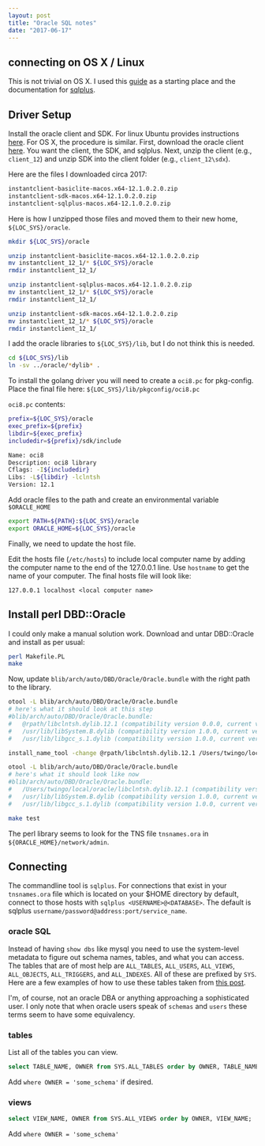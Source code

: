 ```yaml
---
layout: post
title: "Oracle SQL notes"
date: "2017-06-17"
---
```


## connecting on OS X / Linux

This is not trivial on OS X. I used this [guide](http://apextips.blogspot.com/2015/09/making-connections-to-oracle-database.html)
as a starting place and the documentation for
[sqlplus](https://docs.oracle.com/cd/B19306_01/server.102/b14357/ch12015.htm).

## Driver Setup

Install the oracle client and SDK. For linux Ubuntu provides instructions
[here](https://help.ubuntu.com/community/Oracle%20Instant%20Client). For OS X,
the procedure is similar. First, download the oracle client
[here](http://www.oracle.com/technetwork/database/features/instant-client/index-097480.html).
You want the client, the SDK, and sqlplus. Next, unzip the client (e.g.,
`client_12`) and unzip SDK into the client folder (e.g., `client_12\sdx`).

Here are the files I downloaded circa 2017:

```sh
instantclient-basiclite-macos.x64-12.1.0.2.0.zip
instantclient-sdk-macos.x64-12.1.0.2.0.zip
instantclient-sqlplus-macos.x64-12.1.0.2.0.zip
```

Here is how I unzipped those files and moved them to their new home,
`${LOC_SYS}/oracle`.

```sh
mkdir ${LOC_SYS}/oracle

unzip instantclient-basiclite-macos.x64-12.1.0.2.0.zip
mv instantclient_12_1/* ${LOC_SYS}/oracle
rmdir instantclient_12_1/

unzip instantclient-sqlplus-macos.x64-12.1.0.2.0.zip
mv instantclient_12_1/* ${LOC_SYS}/oracle
rmdir instantclient_12_1/

unzip instantclient-sdk-macos.x64-12.1.0.2.0.zip
mv instantclient_12_1/* ${LOC_SYS}/oracle
rmdir instantclient_12_1/
```

I add the oracle libraries to `${LOC_SYS}/lib`, but I do not think this is
needed.

```sh
cd ${LOC_SYS}/lib
ln -sv ../oracle/*dylib* .
```

To install the golang driver you will need to create a `oci8.pc` for
pkg-config. Place the final file here: `${LOC_SYS}/lib/pkgconfig/oci8.pc`

`oci8.pc` contents:

```sh
prefix=${LOC_SYS}/oracle
exec_prefix=${prefix}
libdir=${exec_prefix}
includedir=${prefix}/sdk/include

Name: oci8
Description: oci8 library
Cflags: -I${includedir}
Libs: -L${libdir} -lclntsh
Version: 12.1
```

Add oracle files to the path and create an environmental variable `$ORACLE_HOME`

```sh
export PATH=${PATH}:${LOC_SYS}/oracle
export ORACLE_HOME=${LOC_SYS}/oracle
```

Finally, we need to update the host file.

Edit the hosts file (`/etc/hosts`) to include local computer name by adding the
computer name to the end of the 127.0.0.1 line. Use `hostname` to get the name
of your computer. The final hosts file will look like:

```text
127.0.0.1 localhost <local computer name>
```

## Install perl DBD::Oracle

I could only make a manual solution work. Download and untar DBD::Oracle and install as per usual:

```sh
perl Makefile.PL
make
```

Now, update `blib/arch/auto/DBD/Oracle/Oracle.bundle` with the right path to the library.

```sh
otool -L blib/arch/auto/DBD/Oracle/Oracle.bundle
# here's what it should look at this step
#blib/arch/auto/DBD/Oracle/Oracle.bundle:
#	@rpath/libclntsh.dylib.12.1 (compatibility version 0.0.0, current version 0.0.0)
#	/usr/lib/libSystem.B.dylib (compatibility version 1.0.0, current version 1226.10.1)
#	/usr/lib/libgcc_s.1.dylib (compatibility version 1.0.0, current version 915.0.0)

install_name_tool -change @rpath/libclntsh.dylib.12.1 /Users/twingo/local/oracle/libclntsh.dylib.12.1 blib/arch/auto/DBD/Oracle/Oracle.bundle

otool -L blib/arch/auto/DBD/Oracle/Oracle.bundle
# here's what it should look like now
#blib/arch/auto/DBD/Oracle/Oracle.bundle:
#	/Users/twingo/local/oracle/libclntsh.dylib.12.1 (compatibility version 0.0.0, current version 0.0.0)
#	/usr/lib/libSystem.B.dylib (compatibility version 1.0.0, current version 1226.10.1)
#	/usr/lib/libgcc_s.1.dylib (compatibility version 1.0.0, current version 915.0.0)

make test
```

The perl library seems to look for the TNS file `tnsnames.ora` in
`${ORACLE_HOME}/network/admin`.

## Connecting

The commandline tool is `sqlplus`. For connections that exist in your
`tnsnames.ora` file which is located on your $HOME directory by default,
connect to those hosts with `sqlplus <USERNAME>@<DATABASE>`. The default is
sqlplus `username/password@address:port/service_name`.

### oracle SQL

Instead of having `show dbs` like mysql you need to use the system-level
metadata to figure out schema names, tables, and what you can access. The tables
that are of most help are `ALL_TABLES`, `ALL_USERS`, `ALL_VIEWS`, `ALL_OBJECTS`,
`ALL_TRIGGERS`, and `ALL_INDEXES`. All of these are prefixed by `SYS`. Here are
a few examples of how to use these tables taken from
[this post](http://www.razorsql.com/articles/oracle_system_queries.html).

I'm, of course, not an oracle DBA or anything approaching a sophisticated user.
I only note that when oracle users speak of `schemas` and `users` these terms
seem to have some equivalency.

### tables

List all of the tables you can view.

```sql
select TABLE_NAME, OWNER from SYS.ALL_TABLES order by OWNER, TABLE_NAME;
```

Add `where OWNER = 'some_schema'` if desired.

### views

```sql
select VIEW_NAME, OWNER from SYS.ALL_VIEWS order by OWNER, VIEW_NAME;
```

Add `where OWNER = 'some_schema'`
